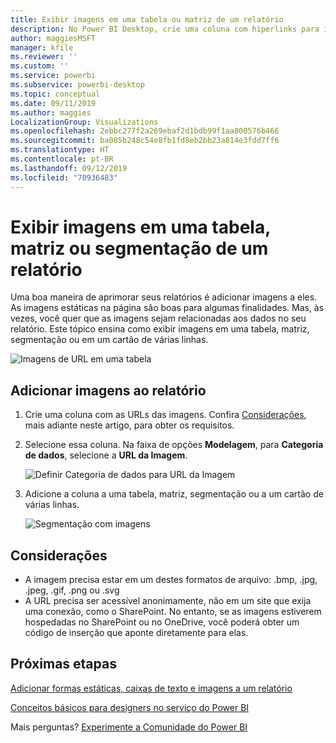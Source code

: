 ```yaml
---
title: Exibir imagens em uma tabela ou matriz de um relatório
description: No Power BI Desktop, crie uma coluna com hiperlinks para imagens. Em seguida, no Power BI Desktop ou no Serviço do Power BI, adicione esses hiperlinks a uma tabela de relatório, matriz, segmentação ou cartão de várias linhas para exibir a imagem.
author: maggiesMSFT
manager: kfile
ms.reviewer: ''
ms.custom: ''
ms.service: powerbi
ms.subservice: powerbi-desktop
ms.topic: conceptual
ms.date: 09/11/2019
ms.author: maggies
LocalizationGroup: Visualizations
ms.openlocfilehash: 2ebbc277f2a269ebaf2d1bdb99f1aa800576b466
ms.sourcegitcommit: ba085b248c54e8fb1fd8eb2bb23a814e3fdd7ff6
ms.translationtype: HT
ms.contentlocale: pt-BR
ms.lasthandoff: 09/12/2019
ms.locfileid: "70936483"
---
```

# <a name="display-images-in-a-table-matrix-or-slicer-in-a-report"></a>Exibir imagens em uma tabela, matriz ou segmentação de um relatório

Uma boa maneira de aprimorar seus relatórios é adicionar imagens a eles. As imagens estáticas na página são boas para algumas finalidades. Mas, às vezes, você quer que as imagens sejam relacionadas aos dados no seu relatório. Este tópico ensina como exibir imagens em uma tabela, matriz, segmentação ou em um cartão de várias linhas. 

![Imagens de URL em uma tabela](media/power-bi-images-tables/power-bi-url-images-table.png)

## <a name="add-images-to-your-report"></a>Adicionar imagens ao relatório

1. Crie uma coluna com as URLs das imagens. Confira [Considerações](#considerations), mais adiante neste artigo, para obter os requisitos.

1. Selecione essa coluna. Na faixa de opções **Modelagem**, para **Categoria de dados**, selecione a **URL da Imagem**.

    ![Definir Categoria de dados para URL da Imagem](media/power-bi-images-tables/power-bi-set-url-image.png)

1. Adicione a coluna a uma tabela, matriz, segmentação ou a um cartão de várias linhas.

    ![Segmentação com imagens](media/power-bi-images-tables/power-bi-url-images-slicer.png)

## <a name="considerations"></a>Considerações

- A imagem precisa estar em um destes formatos de arquivo: .bmp, .jpg, .jpeg, .gif, .png ou .svg
- A URL precisa ser acessível anonimamente, não em um site que exija uma conexão, como o SharePoint. No entanto, se as imagens estiverem hospedadas no SharePoint ou no OneDrive, você poderá obter um código de inserção que aponte diretamente para elas. 


## <a name="next-steps"></a>Próximas etapas

[Adicionar formas estáticas, caixas de texto e imagens a um relatório](https://docs.microsoft.com/power-bi/guided-learning/visualizations?tutorial-step=11)

[Conceitos básicos para designers no serviço do Power BI](service-basic-concepts.md)

Mais perguntas? [Experimente a Comunidade do Power BI](http://community.powerbi.com/)

